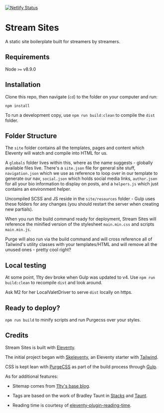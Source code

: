 [![Netlify Status](https://api.netlify.com/api/v1/badges/f4455669-0ce8-40ea-8ff5-5c31f0aadfa5/deploy-status)](https://app.netlify.com/sites/demo-streamsites/deploys)

# Stream Sites

A static site boilerplate built for streamers by streamers.

## Requirements

Node `>=` v8.9.0

## Installation

Clone this repo, then navigate (`cd`) to the folder on your computer and run:

```
npm install
```

To run a development copy, use `npm run build:clean` to compile the `dist` folder.

## Folder Structure

The `site` folder contains all the templates, pages and content which Eleventy will watch and compile into HTML for us.

A `globals` folder lives within this, where as the name suggests - globally available files live. There's a `site.json` file for general site stuff, `navigation.json` which we use as reference to loop over in our template to generate our nav, `social.json` which holds social media links, `author.json` for all your bio information to display on posts, and a `helpers.js` which just contains an environment helper.

Uncompiled SCSS and JS reside in the `site/resources` folder - Gulp uses these folders for any changes (you should restart the server when creating new partials).

When you run the build command ready for deployment, Stream Sites will reference the minified version of the stylesheet `main.min.css` and scripts `main.min.js`.

Purge will also run via the build command and will cross reference all of Tailwind's utility classes with your templates/HTML and will remove all the unused ones - pretty cool right?

## Local testing

At some point, 11ty dev broke when Gulp was updated to v4. Use `npm run build:clean` to recompile `dist` and look around.

Ask M2 for her LocalValetDriver to serve `dist` locally on https.

## Ready to deploy?

`npm run build` to minify scripts and run Purgecss over your styles.

## Credits

Stream Sites is built with [Eleventy](https://www.11ty.io/).

The initial project began with [Skeleventy](https://skeleventy.netlify.com/), an Eleventy starter with [Tailwind](https://tailwindcss.com/).

CSS is kept lean with [PurgeCSS](https://www.purgecss.com/) as part of the build process through [Gulp](https://gulpjs.com/).

As for additional features:

- Sitemap comes from [11ty's base blog](https://github.com/11ty/eleventy-base-blog).

- Tags are based on the work of Bradley Taunt in [Stacks](https://github.com/bradleytaunt/stacks-11ty) and [Taunt](https://github.com/bradleytaunt/eleventy-taunt).

- Reading time is courtesy of [eleventy-plugin-reading-time](https://www.npmjs.com/package/eleventy-plugin-reading-time).

